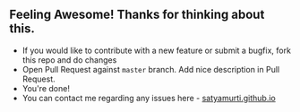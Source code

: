 ## Feeling Awesome! Thanks for thinking about this.
- If you would like to contribute with a new feature or submit a bugfix, fork this repo and do changes
- Open Pull Request against `master` branch. Add nice description in Pull Request.
- You're done!
- You can contact me regarding any issues here - [satyamurti.github.io](https://satyamurti.github.io)
